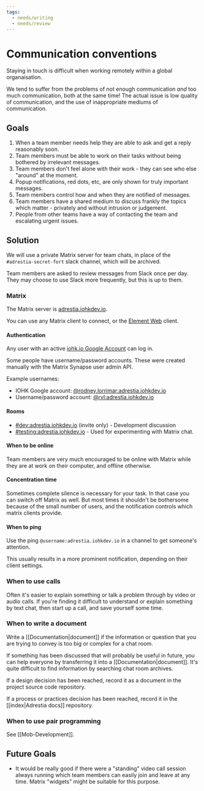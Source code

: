 ```yaml
---
tags:
  - needs/writing
  - needs/review
---
```


# Communication conventions

Staying in touch is difficult when working remotely within a global
organaisation.

We tend to suffer from the problems of not enough communication _and_ too much
communication, both at the same time! The actual issue is low quality of
communication, and the use of inappropriate mediums of communication.

## Goals

1. When a team member needs help they are able to ask and get a reply reasonably soon.
2. Team members must be able to work on their tasks without being bothered by irrelevant messages.
3. Team members don't feel alone with their work - they can see who else "around" at the moment.
4. Popup notifications, red dots, etc, are only shown for truly important messages.
5. Team members control how and when they are notified of messages.
6. Team members have a shared medium to discuss frankly the topics which matter - privately and without intrusion or judgement.
7. People from other teams have a way of contacting the team and escalating urgent issues.

## Solution

We will use a private Matrix server for team chats, in place of the
`#adrestia-secret-fort` slack channel, which will be archived.

Team members are asked to review messages from Slack once per day. They may
choose to use Slack more frequently, but this is up to them.
  
### Matrix

The Matrix server is [adrestia.iohkdev.io](https://matrix.adrestia.iohkdev.io/).

You can use any Matrix client to connect, or the
[Element Web](https://element.adrestia.iohkdev.io/) client.

#### Authentication

Any user with an active [iohk.io Google Account](https://accounts.google.com)
can log in.

Some people have username/password accounts. These were created manually with
the Matrix Synapse user admin API.

Example usernames:
 - IOHK Google account: [@rodney.lorrimar:adrestia.iohkdev.io](https://element.adrestia.iohkdev.io/#/user/@rodney.lorrimar:adrestia.iohkdev.io)
 - Username/password account: [@rvl:adrestia.iohkdev.io](https://element.adrestia.iohkdev.io/#/user/@rvl:adrestia.iohkdev.io)

#### Rooms

- [\#dev:adrestia.iohkdev.io](https://element.adrestia.iohkdev.io/#/room/#dev:adrestia.iohkdev.io) (invite only) - Development discussion
- [\#testing:adrestia.iohkdev.io](https://element.adrestia.iohkdev.io/#/room/#testing:adrestia.iohkdev.io) - Used for experimenting with Matrix chat.

#### When to be online

Team members are very much encouraged to be online with Matrix while they are at
work on their computer, and offline otherwise.

#### Concentration time

Sometimes complete silence is necessary for your task. In that case you can
switch off Matrix as well. But most times it shouldn't be bothersome because of
the small number of users, and the notification controls which matrix clients
provide.

#### When to ping

Use the ping `@username:adrestia.iohkdev.io` in a channel to get someone's
attention.

This usually results in a more prominent notification, depending on their client
settings.

### When to use calls

Often it's easier to explain something or talk a problem through by video or
audio calls. If you're finding it difficult to understand or explain something
by text chat, then start up a call, and save yourself some time.

### When to write a document

Write a [[Documentation|document]] if the information or question that you are
trying to convey is too big or complex for a chat room.

If something has been discussed that will probably be useful in future, you can
help everyone by transferring it into a [[Documentation|document]]. It's quite
difficult to find information by searching chat room archives.

If a design decision has been reached, record it as a document in the project
source code repository.

If a process or practices decision has been reached, record it in the
[[index|Adrestia docs]] repository.

### When to use pair programming

See [[Mob-Development]].

## Future Goals

- It would be really good if there were a "standing" video call session always
  running which team members can easily join and leave at any time. Matrix
  "widgets" might be suitable for this purpose.
